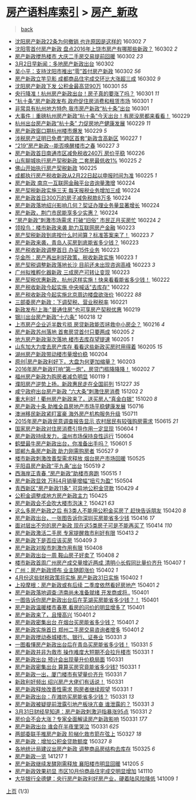 [房产语料库索引](../../README.md)  > [房产_新政](房产_新政.md)
====
> [back](../README.md)

- [沈阳房产新政22条为何撤销 也许原因是这样的](http://jkwz.applinzi.com/ittc/6805012211529417733.html#%E6%B2%88%E9%98%B3%E6%88%BF%E4%BA%A7%E6%96%B0%E6%94%BF22%E6%9D%A1%E4%B8%BA%E4%BD%95%E6%92%A4%E9%94%80+%E4%B9%9F%E8%AE%B8%E5%8E%9F%E5%9B%A0%E6%98%AF%E8%BF%99%E6%A0%B7%E7%9A%84) 160302 *7* 
- [沈阳零首付房产新政  盘点2016年上饶市房产有哪那些新政？](http://jkwz.applinzi.com/ittc/6804927218908136452.html#%E6%B2%88%E9%98%B3%E9%9B%B6%E9%A6%96%E4%BB%98%E6%88%BF%E4%BA%A7%E6%96%B0%E6%94%BF++%E7%9B%98%E7%82%B92016%E5%B9%B4%E4%B8%8A%E9%A5%B6%E5%B8%82%E6%88%BF%E4%BA%A7%E6%9C%89%E5%93%AA%E9%82%A3%E4%BA%9B%E6%96%B0%E6%94%BF%EF%BC%9F) 160302 *2* 
- [房产新政搅热楼市 大庆二手房交易提前回暖](http://jkwz.applinzi.com/ittc/6804903176956281861.html#%E6%88%BF%E4%BA%A7%E6%96%B0%E6%94%BF%E6%90%85%E7%83%AD%E6%A5%BC%E5%B8%82+%E5%A4%A7%E5%BA%86%E4%BA%8C%E6%89%8B%E6%88%BF%E4%BA%A4%E6%98%93%E6%8F%90%E5%89%8D%E5%9B%9E%E6%9A%96) 160302 *23* 
- [3月2日早新闻：多地房产新政出台](http://jkwz.applinzi.com/ittc/6804896398864548869.html#3%E6%9C%882%E6%97%A5%E6%97%A9%E6%96%B0%E9%97%BB%EF%BC%9A%E5%A4%9A%E5%9C%B0%E6%88%BF%E4%BA%A7%E6%96%B0%E6%94%BF%E5%87%BA%E5%8F%B0) 160302  
- [吴小平：支持沈阳市推出“零”首付房产新政](http://jkwz.applinzi.com/ittc/6804892747924243460.html#%E5%90%B4%E5%B0%8F%E5%B9%B3%EF%BC%9A%E6%94%AF%E6%8C%81%E6%B2%88%E9%98%B3%E5%B8%82%E6%8E%A8%E5%87%BA%E2%80%9C%E9%9B%B6%E2%80%9D%E9%A6%96%E4%BB%98%E6%88%BF%E4%BA%A7%E6%96%B0%E6%94%BF) 160302 *56* 
- [房产新政立竿见影 成都商品住宅成交环比大涨超三成](http://jkwz.applinzi.com/ittc/6804879239845250053.html#%E6%88%BF%E4%BA%A7%E6%96%B0%E6%94%BF%E7%AB%8B%E7%AB%BF%E8%A7%81%E5%BD%B1+%E6%88%90%E9%83%BD%E5%95%86%E5%93%81%E4%BD%8F%E5%AE%85%E6%88%90%E4%BA%A4%E7%8E%AF%E6%AF%94%E5%A4%A7%E6%B6%A8%E8%B6%85%E4%B8%89%E6%88%90) 160302 *9* 
- [沈阳房产新政下发 公积金最高贷90万](http://jkwz.applinzi.com/ittc/6804708326587761668.html#%E6%B2%88%E9%98%B3%E6%88%BF%E4%BA%A7%E6%96%B0%E6%94%BF%E4%B8%8B%E5%8F%91+%E5%85%AC%E7%A7%AF%E9%87%91%E6%9C%80%E9%AB%98%E8%B4%B790%E4%B8%87) 160301 *55* 
- [央行降准！杭州房产新政出台！房子真的要涨了吗？](http://jkwz.applinzi.com/ittc/6804629158361564165.html#%E5%A4%AE%E8%A1%8C%E9%99%8D%E5%87%86%EF%BC%81%E6%9D%AD%E5%B7%9E%E6%88%BF%E4%BA%A7%E6%96%B0%E6%94%BF%E5%87%BA%E5%8F%B0%EF%BC%81%E6%88%BF%E5%AD%90%E7%9C%9F%E7%9A%84%E8%A6%81%E6%B6%A8%E4%BA%86%E5%90%97%EF%BC%9F) 160301 *11* 
- [“杭十条”房产新政发布 政府促住房消费和租赁市场](http://jkwz.applinzi.com/ittc/6804533679065924612.html#%E2%80%9C%E6%9D%AD%E5%8D%81%E6%9D%A1%E2%80%9D%E6%88%BF%E4%BA%A7%E6%96%B0%E6%94%BF%E5%8F%91%E5%B8%83+%E6%94%BF%E5%BA%9C%E4%BF%83%E4%BD%8F%E6%88%BF%E6%B6%88%E8%B4%B9%E5%92%8C%E7%A7%9F%E8%B5%81%E5%B8%82%E5%9C%BA) 160301 *1* 
- [非常具有杭州地方特色 我市房产新政“杭十条”出台](http://jkwz.applinzi.com/ittc/6804509211165721605.html#%E9%9D%9E%E5%B8%B8%E5%85%B7%E6%9C%89%E6%9D%AD%E5%B7%9E%E5%9C%B0%E6%96%B9%E7%89%B9%E8%89%B2+%E6%88%91%E5%B8%82%E6%88%BF%E4%BA%A7%E6%96%B0%E6%94%BF%E2%80%9C%E6%9D%AD%E5%8D%81%E6%9D%A1%E2%80%9D%E5%87%BA%E5%8F%B0) 160301  
- [大事件︱重磅杭州房产新政“杭十条”今天出台！有房没房都来看看！](http://jkwz.applinzi.com/ittc/6804363315664913413.html#%E5%A4%A7%E4%BA%8B%E4%BB%B6%EF%B8%B1%E9%87%8D%E7%A3%85%E6%9D%AD%E5%B7%9E%E6%88%BF%E4%BA%A7%E6%96%B0%E6%94%BF%E2%80%9C%E6%9D%AD%E5%8D%81%E6%9D%A1%E2%80%9D%E4%BB%8A%E5%A4%A9%E5%87%BA%E5%8F%B0%EF%BC%81%E6%9C%89%E6%88%BF%E6%B2%A1%E6%88%BF%E9%83%BD%E6%9D%A5%E7%9C%8B%E7%9C%8B%EF%BC%81) 160229  
- [杭州出台房产新政“杭十条” 力促房地产健康发展](http://jkwz.applinzi.com/ittc/6804260842124084229.html#%E6%9D%AD%E5%B7%9E%E5%87%BA%E5%8F%B0%E6%88%BF%E4%BA%A7%E6%96%B0%E6%94%BF%E2%80%9C%E6%9D%AD%E5%8D%81%E6%9D%A1%E2%80%9D+%E5%8A%9B%E4%BF%83%E6%88%BF%E5%9C%B0%E4%BA%A7%E5%81%A5%E5%BA%B7%E5%8F%91%E5%B1%95) 160229 *11* 
- [房产新政窗口期杭州楼市爆发](http://jkwz.applinzi.com/ittc/6804160619691377668.html#%E6%88%BF%E4%BA%A7%E6%96%B0%E6%94%BF%E7%AA%97%E5%8F%A3%E6%9C%9F%E6%9D%AD%E5%B7%9E%E6%A5%BC%E5%B8%82%E7%88%86%E5%8F%91) 160229 *5* 
- [涉税房产证明已免费“跨区首套”新政含高新区](http://jkwz.applinzi.com/ittc/6803518489507660804.html#%E6%B6%89%E7%A8%8E%E6%88%BF%E4%BA%A7%E8%AF%81%E6%98%8E%E5%B7%B2%E5%85%8D%E8%B4%B9%E2%80%9C%E8%B7%A8%E5%8C%BA%E9%A6%96%E5%A5%97%E2%80%9D%E6%96%B0%E6%94%BF%E5%90%AB%E9%AB%98%E6%96%B0%E5%8C%BA) 160227 *1* 
- [“219”房产新政--能否唤醒楼市之春](http://jkwz.applinzi.com/ittc/6803457113355453444.html#%E2%80%9C219%E2%80%9D%E6%88%BF%E4%BA%A7%E6%96%B0%E6%94%BF--%E8%83%BD%E5%90%A6%E5%94%A4%E9%86%92%E6%A5%BC%E5%B8%82%E4%B9%8B%E6%98%A5) 160227 *3* 
- [房产新政首日南通市区减免税收240万 房价平稳](http://jkwz.applinzi.com/ittc/6803061892100654085.html#%E6%88%BF%E4%BA%A7%E6%96%B0%E6%94%BF%E9%A6%96%E6%97%A5%E5%8D%97%E9%80%9A%E5%B8%82%E5%8C%BA%E5%87%8F%E5%85%8D%E7%A8%8E%E6%94%B6240%E4%B8%87+%E6%88%BF%E4%BB%B7%E5%B9%B3%E7%A8%B3) 160226  
- [山东聊城执行房产契税新政 二套房最低收1%](http://jkwz.applinzi.com/ittc/6802702260001833989.html#%E5%B1%B1%E4%B8%9C%E8%81%8A%E5%9F%8E%E6%89%A7%E8%A1%8C%E6%88%BF%E4%BA%A7%E5%A5%91%E7%A8%8E%E6%96%B0%E6%94%BF+%E4%BA%8C%E5%A5%97%E6%88%BF%E6%9C%80%E4%BD%8E%E6%94%B61%25) 160225 *2* 
- [佛山开始执行房产契税新政](http://jkwz.applinzi.com/ittc/6802674431088395269.html#%E4%BD%9B%E5%B1%B1%E5%BC%80%E5%A7%8B%E6%89%A7%E8%A1%8C%E6%88%BF%E4%BA%A7%E5%A5%91%E7%A8%8E%E6%96%B0%E6%94%BF) 160225  
- [成都执行房产税收新政从2月22日起以申报时间为准](http://jkwz.applinzi.com/ittc/6802634799994897413.html#%E6%88%90%E9%83%BD%E6%89%A7%E8%A1%8C%E6%88%BF%E4%BA%A7%E7%A8%8E%E6%94%B6%E6%96%B0%E6%94%BF%E4%BB%8E2%E6%9C%8822%E6%97%A5%E8%B5%B7%E4%BB%A5%E7%94%B3%E6%8A%A5%E6%97%B6%E9%97%B4%E4%B8%BA%E5%87%86) 160225 *1* 
- [房产新政 南京一互联网金融平台咨询量激增](http://jkwz.applinzi.com/ittc/6802477938473698308.html#%E6%88%BF%E4%BA%A7%E6%96%B0%E6%94%BF+%E5%8D%97%E4%BA%AC%E4%B8%80%E4%BA%92%E8%81%94%E7%BD%91%E9%87%91%E8%9E%8D%E5%B9%B3%E5%8F%B0%E5%92%A8%E8%AF%A2%E9%87%8F%E6%BF%80%E5%A2%9E) 160224  
- [房产契税新政实施三天 每天报税业务增加三成](http://jkwz.applinzi.com/ittc/6802446735620178949.html#%E6%88%BF%E4%BA%A7%E5%A5%91%E7%A8%8E%E6%96%B0%E6%94%BF%E5%AE%9E%E6%96%BD%E4%B8%89%E5%A4%A9+%E6%AF%8F%E5%A4%A9%E6%8A%A5%E7%A8%8E%E4%B8%9A%E5%8A%A1%E5%A2%9E%E5%8A%A0%E4%B8%89%E6%88%90) 160224  
- [房产新政首日300万的房子减免税款8万多](http://jkwz.applinzi.com/ittc/6802282870613738500.html#%E6%88%BF%E4%BA%A7%E6%96%B0%E6%94%BF%E9%A6%96%E6%97%A5300%E4%B8%87%E7%9A%84%E6%88%BF%E5%AD%90%E5%87%8F%E5%85%8D%E7%A8%8E%E6%AC%BE8%E4%B8%87%E5%A4%9A) 160224  
- [房产新政落地绍兴影响几何？契证办理业务量显著增长](http://jkwz.applinzi.com/ittc/6802331560892171269.html#%E6%88%BF%E4%BA%A7%E6%96%B0%E6%94%BF%E8%90%BD%E5%9C%B0%E7%BB%8D%E5%85%B4%E5%BD%B1%E5%93%8D%E5%87%A0%E4%BD%95%EF%BC%9F%E5%A5%91%E8%AF%81%E5%8A%9E%E7%90%86%E4%B8%9A%E5%8A%A1%E9%87%8F%E6%98%BE%E8%91%97%E5%A2%9E%E9%95%BF) 160224  
- [房产新政，荆门市民能享多少实惠？](http://jkwz.applinzi.com/ittc/6802327264486228996.html#%E6%88%BF%E4%BA%A7%E6%96%B0%E6%94%BF%EF%BC%8C%E8%8D%86%E9%97%A8%E5%B8%82%E6%B0%91%E8%83%BD%E4%BA%AB%E5%A4%9A%E5%B0%91%E5%AE%9E%E6%83%A0%EF%BC%9F) 160224  
- [“房产新政”刺激市场需求 打破“旧俗” 市民正月买房忙](http://jkwz.applinzi.com/ittc/6802299833670960132.html#%E2%80%9C%E6%88%BF%E4%BA%A7%E6%96%B0%E6%94%BF%E2%80%9D%E5%88%BA%E6%BF%80%E5%B8%82%E5%9C%BA%E9%9C%80%E6%B1%82+%E6%89%93%E7%A0%B4%E2%80%9C%E6%97%A7%E4%BF%97%E2%80%9D+%E5%B8%82%E6%B0%91%E6%AD%A3%E6%9C%88%E4%B9%B0%E6%88%BF%E5%BF%99) 160224 *2* 
- [领投鸟：楼市新政来袭 助力互联网房产金融](http://jkwz.applinzi.com/ittc/6802111431818347524.html#%E9%A2%86%E6%8A%95%E9%B8%9F%EF%BC%9A%E6%A5%BC%E5%B8%82%E6%96%B0%E6%94%BF%E6%9D%A5%E8%A2%AD+%E5%8A%A9%E5%8A%9B%E4%BA%92%E8%81%94%E7%BD%91%E6%88%BF%E4%BA%A7%E9%87%91%E8%9E%8D) 160223  
- [房产契税新政到底按什么时间算？标准答案来了！](http://jkwz.applinzi.com/ittc/6802110401361740804.html#%E6%88%BF%E4%BA%A7%E5%A5%91%E7%A8%8E%E6%96%B0%E6%94%BF%E5%88%B0%E5%BA%95%E6%8C%89%E4%BB%80%E4%B9%88%E6%97%B6%E9%97%B4%E7%AE%97%EF%BC%9F%E6%A0%87%E5%87%86%E7%AD%94%E6%A1%88%E6%9D%A5%E4%BA%86%EF%BC%81) 160223 *7* 
- [房产新政来袭，青岛人买房到底能省多少钱？](http://jkwz.applinzi.com/ittc/6802082197020345348.html#%E6%88%BF%E4%BA%A7%E6%96%B0%E6%94%BF%E6%9D%A5%E8%A2%AD%EF%BC%8C%E9%9D%92%E5%B2%9B%E4%BA%BA%E4%B9%B0%E6%88%BF%E5%88%B0%E5%BA%95%E8%83%BD%E7%9C%81%E5%A4%9A%E5%B0%91%E9%92%B1%EF%BC%9F) 160223  
- [房产税收新政调整首日 办妥15件业务](http://jkwz.applinzi.com/ittc/6802044552961590276.html#%E6%88%BF%E4%BA%A7%E7%A8%8E%E6%94%B6%E6%96%B0%E6%94%BF%E8%B0%83%E6%95%B4%E9%A6%96%E6%97%A5+%E5%8A%9E%E5%A6%A515%E4%BB%B6%E4%B8%9A%E5%8A%A1) 160223  
- [华金所：房产再出利好政策，税收新政实施](http://jkwz.applinzi.com/ittc/6801950450920195076.html#%E5%8D%8E%E9%87%91%E6%89%80%EF%BC%9A%E6%88%BF%E4%BA%A7%E5%86%8D%E5%87%BA%E5%88%A9%E5%A5%BD%E6%94%BF%E7%AD%96%EF%BC%8C%E7%A8%8E%E6%94%B6%E6%96%B0%E6%94%BF%E5%AE%9E%E6%96%BD) 160223 *1* 
- [房产契税调整新政落地长沙 目前还未出现咨询高峰](http://jkwz.applinzi.com/ittc/6801943024363914244.html#%E6%88%BF%E4%BA%A7%E5%A5%91%E7%A8%8E%E8%B0%83%E6%95%B4%E6%96%B0%E6%94%BF%E8%90%BD%E5%9C%B0%E9%95%BF%E6%B2%99+%E7%9B%AE%E5%89%8D%E8%BF%98%E6%9C%AA%E5%87%BA%E7%8E%B0%E5%92%A8%E8%AF%A2%E9%AB%98%E5%B3%B0) 160223 *3* 
- [广州拟推孵化器新政 三成房产可转让变现](http://jkwz.applinzi.com/ittc/6801862862767129605.html#%E5%B9%BF%E5%B7%9E%E6%8B%9F%E6%8E%A8%E5%AD%B5%E5%8C%96%E5%99%A8%E6%96%B0%E6%94%BF+%E4%B8%89%E6%88%90%E6%88%BF%E4%BA%A7%E5%8F%AF%E8%BD%AC%E8%AE%A9%E5%8F%98%E7%8E%B0) 160223  
- [房产契税优惠新政，杭州这样实施！快来看看能省多少钱！](http://jkwz.applinzi.com/ittc/6801687984688595973.html#%E6%88%BF%E4%BA%A7%E5%A5%91%E7%A8%8E%E4%BC%98%E6%83%A0%E6%96%B0%E6%94%BF%EF%BC%8C%E6%9D%AD%E5%B7%9E%E8%BF%99%E6%A0%B7%E5%AE%9E%E6%96%BD%EF%BC%81%E5%BF%AB%E6%9D%A5%E7%9C%8B%E7%9C%8B%E8%83%BD%E7%9C%81%E5%A4%9A%E5%B0%91%E9%92%B1%EF%BC%81) 160222  
- [房产税收新政今起实施 中央喊话&quot;去库存&quot;](http://jkwz.applinzi.com/ittc/6801626788023239684.html#%E6%88%BF%E4%BA%A7%E7%A8%8E%E6%94%B6%E6%96%B0%E6%94%BF%E4%BB%8A%E8%B5%B7%E5%AE%9E%E6%96%BD+%E4%B8%AD%E5%A4%AE%E5%96%8A%E8%AF%9D%26quot%3B%E5%8E%BB%E5%BA%93%E5%AD%98%26quot%3B) 160222  
- [房产税收新政今起实施北京周边楼盘欲涨价](http://jkwz.applinzi.com/ittc/6801446013306930180.html#%E6%88%BF%E4%BA%A7%E7%A8%8E%E6%94%B6%E6%96%B0%E6%94%BF%E4%BB%8A%E8%B5%B7%E5%AE%9E%E6%96%BD%E5%8C%97%E4%BA%AC%E5%91%A8%E8%BE%B9%E6%A5%BC%E7%9B%98%E6%AC%B2%E6%B6%A8%E4%BB%B7) 160222 *88* 
- [三部委房产新政：下调契税、营业税税率](http://jkwz.applinzi.com/ittc/6801207968498451460.html#%E4%B8%89%E9%83%A8%E5%A7%94%E6%88%BF%E4%BA%A7%E6%96%B0%E6%94%BF%EF%BC%9A%E4%B8%8B%E8%B0%83%E5%A5%91%E7%A8%8E%E3%80%81%E8%90%A5%E4%B8%9A%E7%A8%8E%E7%A8%8E%E7%8E%87) 160221  
- [新政发布!上海:&quot;普通住房&quot;也可享房产契税优惠](http://jkwz.applinzi.com/ittc/6800608197488411653.html#%E6%96%B0%E6%94%BF%E5%8F%91%E5%B8%83%21%E4%B8%8A%E6%B5%B7%3A%26quot%3B%E6%99%AE%E9%80%9A%E4%BD%8F%E6%88%BF%26quot%3B%E4%B9%9F%E5%8F%AF%E4%BA%AB%E6%88%BF%E4%BA%A7%E5%A5%91%E7%A8%8E%E4%BC%98%E6%83%A0) 160219  
- [银川出台房产新政“十六条”](http://jkwz.applinzi.com/ittc/6800077013016642565.html#%E9%93%B6%E5%B7%9D%E5%87%BA%E5%8F%B0%E6%88%BF%E4%BA%A7%E6%96%B0%E6%94%BF%E2%80%9C%E5%8D%81%E5%85%AD%E6%9D%A1%E2%80%9D) 160218 *12* 
- [上市房产企业近半数亏损 房贷新政能否拯救中小房企？](http://jkwz.applinzi.com/ittc/6799467472059106308.html#%E4%B8%8A%E5%B8%82%E6%88%BF%E4%BA%A7%E4%BC%81%E4%B8%9A%E8%BF%91%E5%8D%8A%E6%95%B0%E4%BA%8F%E6%8D%9F+%E6%88%BF%E8%B4%B7%E6%96%B0%E6%94%BF%E8%83%BD%E5%90%A6%E6%8B%AF%E6%95%91%E4%B8%AD%E5%B0%8F%E6%88%BF%E4%BC%81%EF%BC%9F) 160216 *4* 
- [房产新政苏州落地 首套房贷首付只要两成](http://jkwz.applinzi.com/ittc/6795412262718276612.html#%E6%88%BF%E4%BA%A7%E6%96%B0%E6%94%BF%E8%8B%8F%E5%B7%9E%E8%90%BD%E5%9C%B0+%E9%A6%96%E5%A5%97%E6%88%BF%E8%B4%B7%E9%A6%96%E4%BB%98%E5%8F%AA%E8%A6%81%E4%B8%A4%E6%88%90) 160205 *2* 
- [地方房产新政渐次落地 楼市去库存望提速](http://jkwz.applinzi.com/ittc/6795327804199666693.html#%E5%9C%B0%E6%96%B9%E6%88%BF%E4%BA%A7%E6%96%B0%E6%94%BF%E6%B8%90%E6%AC%A1%E8%90%BD%E5%9C%B0+%E6%A5%BC%E5%B8%82%E5%8E%BB%E5%BA%93%E5%AD%98%E6%9C%9B%E6%8F%90%E9%80%9F) 160205 *1* 
- [山东加大力度去房产库存 看看这些新政买房时用得着](http://jkwz.applinzi.com/ittc/6795227052617761797.html#%E5%B1%B1%E4%B8%9C%E5%8A%A0%E5%A4%A7%E5%8A%9B%E5%BA%A6%E5%8E%BB%E6%88%BF%E4%BA%A7%E5%BA%93%E5%AD%98+%E7%9C%8B%E7%9C%8B%E8%BF%99%E4%BA%9B%E6%96%B0%E6%94%BF%E4%B9%B0%E6%88%BF%E6%97%B6%E7%94%A8%E5%BE%97%E7%9D%80) 160205 *15* 
- [湖州房产新政带动楼市量增价稳](http://jkwz.applinzi.com/ittc/6794890737246274565.html#%E6%B9%96%E5%B7%9E%E6%88%BF%E4%BA%A7%E6%96%B0%E6%94%BF%E5%B8%A6%E5%8A%A8%E6%A5%BC%E5%B8%82%E9%87%8F%E5%A2%9E%E4%BB%B7%E7%A8%B3) 160204  
- [原创|房产新政利好下，大盘为何更加缩量？](http://jkwz.applinzi.com/ittc/6794616770186970117.html#%E5%8E%9F%E5%88%9B%7C%E6%88%BF%E4%BA%A7%E6%96%B0%E6%94%BF%E5%88%A9%E5%A5%BD%E4%B8%8B%EF%BC%8C%E5%A4%A7%E7%9B%98%E4%B8%BA%E4%BD%95%E6%9B%B4%E5%8A%A0%E7%BC%A9%E9%87%8F%EF%BC%9F) 160203  
- [2016年房产新政打响“第一炮”，房贷门槛降降降！](http://jkwz.applinzi.com/ittc/6794269141196342277.html#2016%E5%B9%B4%E6%88%BF%E4%BA%A7%E6%96%B0%E6%94%BF%E6%89%93%E5%93%8D%E2%80%9C%E7%AC%AC%E4%B8%80%E7%82%AE%E2%80%9D%EF%BC%8C%E6%88%BF%E8%B4%B7%E9%97%A8%E6%A7%9B%E9%99%8D%E9%99%8D%E9%99%8D%EF%BC%81) 160202 *7* 
- [福州房产新政为购房者减负明显](http://jkwz.applinzi.com/ittc/6789158874049414148.html#%E7%A6%8F%E5%B7%9E%E6%88%BF%E4%BA%A7%E6%96%B0%E6%94%BF%E4%B8%BA%E8%B4%AD%E6%88%BF%E8%80%85%E5%87%8F%E8%B4%9F%E6%98%8E%E6%98%BE) 160119 *1* 
- [濮阳房产逆势上扬，新政惠民走在全国前列](http://jkwz.applinzi.com/ittc/6780574438290621445.html#%E6%BF%AE%E9%98%B3%E6%88%BF%E4%BA%A7%E9%80%86%E5%8A%BF%E4%B8%8A%E6%89%AC%EF%BC%8C%E6%96%B0%E6%94%BF%E6%83%A0%E6%B0%91%E8%B5%B0%E5%9C%A8%E5%85%A8%E5%9B%BD%E5%89%8D%E5%88%97) 151227 *35* 
- [咸宁政府出台房产新政 “六大条”刺激住房消费](http://jkwz.applinzi.com/ittc/6771169403572061189.html#%E5%92%B8%E5%AE%81%E6%94%BF%E5%BA%9C%E5%87%BA%E5%8F%B0%E6%88%BF%E4%BA%A7%E6%96%B0%E6%94%BF+%E2%80%9C%E5%85%AD%E5%A4%A7%E6%9D%A1%E2%80%9D%E5%88%BA%E6%BF%80%E4%BD%8F%E6%88%BF%E6%B6%88%E8%B4%B9) 151202 *2* 
- [重大利好！衢州房产新政来了，送买房人“真金白银”](http://jkwz.applinzi.com/ittc/6755312279442129925.html#%E9%87%8D%E5%A4%A7%E5%88%A9%E5%A5%BD%EF%BC%81%E8%A1%A2%E5%B7%9E%E6%88%BF%E4%BA%A7%E6%96%B0%E6%94%BF%E6%9D%A5%E4%BA%86%EF%BC%8C%E9%80%81%E4%B9%B0%E6%88%BF%E4%BA%BA%E2%80%9C%E7%9C%9F%E9%87%91%E7%99%BD%E9%93%B6%E2%80%9D) 151020 *8* 
- [房产新政十条 助推全县房地产市场平稳健康发展](http://jkwz.applinzi.com/ittc/547650611429527118.html#%E6%88%BF%E4%BA%A7%E6%96%B0%E6%94%BF%E5%8D%81%E6%9D%A1+%E5%8A%A9%E6%8E%A8%E5%85%A8%E5%8E%BF%E6%88%BF%E5%9C%B0%E4%BA%A7%E5%B8%82%E5%9C%BA%E5%B9%B3%E7%A8%B3%E5%81%A5%E5%BA%B7%E5%8F%91%E5%B1%95) 150716  
- [澳洲移民新政紧盯富豪 海外房产机构服务升级](http://jkwz.applinzi.com/ittc/547650614723141274.html#%E6%BE%B3%E6%B4%B2%E7%A7%BB%E6%B0%91%E6%96%B0%E6%94%BF%E7%B4%A7%E7%9B%AF%E5%AF%8C%E8%B1%AA+%E6%B5%B7%E5%A4%96%E6%88%BF%E4%BA%A7%E6%9C%BA%E6%9E%84%E6%9C%8D%E5%8A%A1%E5%8D%87%E7%BA%A7) 150711  
- [2015年房产新政民意调查报告显示 农村居民有较强购房需求](http://jkwz.applinzi.com/ittc/547650611424802831.html#2015%E5%B9%B4%E6%88%BF%E4%BA%A7%E6%96%B0%E6%94%BF%E6%B0%91%E6%84%8F%E8%B0%83%E6%9F%A5%E6%8A%A5%E5%91%8A%E6%98%BE%E7%A4%BA+%E5%86%9C%E6%9D%91%E5%B1%85%E6%B0%91%E6%9C%89%E8%BE%83%E5%BC%BA%E8%B4%AD%E6%88%BF%E9%9C%80%E6%B1%82) 150615 *21* 
- [国家房产新政对住房消费引导作用一定显现](http://jkwz.applinzi.com/ittc/547650611417967427.html#%E5%9B%BD%E5%AE%B6%E6%88%BF%E4%BA%A7%E6%96%B0%E6%94%BF%E5%AF%B9%E4%BD%8F%E6%88%BF%E6%B6%88%E8%B4%B9%E5%BC%95%E5%AF%BC%E4%BD%9C%E7%94%A8%E4%B8%80%E5%AE%9A%E6%98%BE%E7%8E%B0) 150604 *1* 
- [房产新政持续发力，温州市场保持良性运行](http://jkwz.applinzi.com/ittc/547650611418760923.html#%E6%88%BF%E4%BA%A7%E6%96%B0%E6%94%BF%E6%8C%81%E7%BB%AD%E5%8F%91%E5%8A%9B%EF%BC%8C%E6%B8%A9%E5%B7%9E%E5%B8%82%E5%9C%BA%E4%BF%9D%E6%8C%81%E8%89%AF%E6%80%A7%E8%BF%90%E8%A1%8C) 150604  
- [鹤壁最牛房产新政出台，你准备出手吗？](http://jkwz.applinzi.com/ittc/547650611416853632.html#%E9%B9%A4%E5%A3%81%E6%9C%80%E7%89%9B%E6%88%BF%E4%BA%A7%E6%96%B0%E6%94%BF%E5%87%BA%E5%8F%B0%EF%BC%8C%E4%BD%A0%E5%87%86%E5%A4%87%E5%87%BA%E6%89%8B%E5%90%97%EF%BC%9F) 150601 *5* 
- [邯郸九条房产新政 助力刚需购房者](http://jkwz.applinzi.com/ittc/547650611417262247.html#%E9%82%AF%E9%83%B8%E4%B9%9D%E6%9D%A1%E6%88%BF%E4%BA%A7%E6%96%B0%E6%94%BF+%E5%8A%A9%E5%8A%9B%E5%88%9A%E9%9C%80%E8%B4%AD%E6%88%BF%E8%80%85) 150527 *9* 
- [楼市新政刺激改善型需求释放 烟台房产市场回暖](http://jkwz.applinzi.com/ittc/547650611413630242.html#%E6%A5%BC%E5%B8%82%E6%96%B0%E6%94%BF%E5%88%BA%E6%BF%80%E6%94%B9%E5%96%84%E5%9E%8B%E9%9C%80%E6%B1%82%E9%87%8A%E6%94%BE+%E7%83%9F%E5%8F%B0%E6%88%BF%E4%BA%A7%E5%B8%82%E5%9C%BA%E5%9B%9E%E6%9A%96) 150525  
- [平阳县房产新政“平九条”出台](http://jkwz.applinzi.com/ittc/547650611417260730.html#%E5%B9%B3%E9%98%B3%E5%8E%BF%E6%88%BF%E4%BA%A7%E6%96%B0%E6%94%BF%E2%80%9C%E5%B9%B3%E4%B9%9D%E6%9D%A1%E2%80%9D%E5%87%BA%E5%8F%B0) 150519 *2* 
- [西海岸正青春 “房产新政”助楼市奔跑](http://jkwz.applinzi.com/ittc/547650611413558292.html#%E8%A5%BF%E6%B5%B7%E5%B2%B8%E6%AD%A3%E9%9D%92%E6%98%A5+%E2%80%9C%E6%88%BF%E4%BA%A7%E6%96%B0%E6%94%BF%E2%80%9D%E5%8A%A9%E6%A5%BC%E5%B8%82%E5%A5%94%E8%B7%91) 150515 *1* 
- [房产新政显效 万科4月销量增幅“扭亏为盈”](http://jkwz.applinzi.com/ittc/547650611408630088.html#%E6%88%BF%E4%BA%A7%E6%96%B0%E6%94%BF%E6%98%BE%E6%95%88+%E4%B8%87%E7%A7%914%E6%9C%88%E9%94%80%E9%87%8F%E5%A2%9E%E5%B9%85%E2%80%9C%E6%89%AD%E4%BA%8F%E4%B8%BA%E7%9B%88%E2%80%9D) 150504  
- [青西新区&quot;房产新政11条&quot; 可异地公积金贷款](http://jkwz.applinzi.com/ittc/547650611406701542.html#%E9%9D%92%E8%A5%BF%E6%96%B0%E5%8C%BA%26quot%3B%E6%88%BF%E4%BA%A7%E6%96%B0%E6%94%BF11%E6%9D%A1%26quot%3B+%E5%8F%AF%E5%BC%82%E5%9C%B0%E5%85%AC%E7%A7%AF%E9%87%91%E8%B4%B7%E6%AC%BE) 150429 *4* 
- [公积金调整成地方房产新政主力](http://jkwz.applinzi.com/ittc/547650611406595568.html#%E5%85%AC%E7%A7%AF%E9%87%91%E8%B0%83%E6%95%B4%E6%88%90%E5%9C%B0%E6%96%B9%E6%88%BF%E4%BA%A7%E6%96%B0%E6%94%BF%E4%B8%BB%E5%8A%9B) 150425  
- [房产新政会不会吹大楼市泡沫？](http://jkwz.applinzi.com/ittc/547650611405799830.html#%E6%88%BF%E4%BA%A7%E6%96%B0%E6%94%BF%E4%BC%9A%E4%B8%8D%E4%BC%9A%E5%90%B9%E5%A4%A7%E6%A5%BC%E5%B8%82%E6%B3%A1%E6%B2%AB%EF%BC%9F) 150421 *63* 
- [这么多房产新政之后 有3类人不能用公积金买房了 赶快告诉朋友](http://jkwz.applinzi.com/ittc/547650611404866346.html#%E8%BF%99%E4%B9%88%E5%A4%9A%E6%88%BF%E4%BA%A7%E6%96%B0%E6%94%BF%E4%B9%8B%E5%90%8E+%E6%9C%893%E7%B1%BB%E4%BA%BA%E4%B8%8D%E8%83%BD%E7%94%A8%E5%85%AC%E7%A7%AF%E9%87%91%E4%B9%B0%E6%88%BF%E4%BA%86+%E8%B5%B6%E5%BF%AB%E5%91%8A%E8%AF%89%E6%9C%8B%E5%8F%8B) 150420 *8* 
- [房产新政出台，一张图告诉你深圳买房能省多少钱](http://jkwz.applinzi.com/ittc/547650611402835010.html#%E6%88%BF%E4%BA%A7%E6%96%B0%E6%94%BF%E5%87%BA%E5%8F%B0%EF%BC%8C%E4%B8%80%E5%BC%A0%E5%9B%BE%E5%91%8A%E8%AF%89%E4%BD%A0%E6%B7%B1%E5%9C%B3%E4%B9%B0%E6%88%BF%E8%83%BD%E7%9C%81%E5%A4%9A%E5%B0%91%E9%92%B1) 150416 *17* 
- [面对层出不穷的房产新政 现在这5类房子可是不能再买了](http://jkwz.applinzi.com/ittc/547650611404524963.html#%E9%9D%A2%E5%AF%B9%E5%B1%82%E5%87%BA%E4%B8%8D%E7%A9%B7%E7%9A%84%E6%88%BF%E4%BA%A7%E6%96%B0%E6%94%BF+%E7%8E%B0%E5%9C%A8%E8%BF%995%E7%B1%BB%E6%88%BF%E5%AD%90%E5%8F%AF%E6%98%AF%E4%B8%8D%E8%83%BD%E5%86%8D%E4%B9%B0%E4%BA%86) 150414 *110* 
- [房产新政激活二手房 专家提醒救市利好有限](http://jkwz.applinzi.com/ittc/547650611401886255.html#%E6%88%BF%E4%BA%A7%E6%96%B0%E6%94%BF%E6%BF%80%E6%B4%BB%E4%BA%8C%E6%89%8B%E6%88%BF+%E4%B8%93%E5%AE%B6%E6%8F%90%E9%86%92%E6%95%91%E5%B8%82%E5%88%A9%E5%A5%BD%E6%9C%89%E9%99%90) 150413 *2* 
- [房产新政下是否应该买房](http://jkwz.applinzi.com/ittc/547650611404081279.html#%E6%88%BF%E4%BA%A7%E6%96%B0%E6%94%BF%E4%B8%8B%E6%98%AF%E5%90%A6%E5%BA%94%E8%AF%A5%E4%B9%B0%E6%88%BF) 150409 *3* 
- [房产新政对股市刺激作用有限](http://jkwz.applinzi.com/ittc/547650611402700250.html#%E6%88%BF%E4%BA%A7%E6%96%B0%E6%94%BF%E5%AF%B9%E8%82%A1%E5%B8%82%E5%88%BA%E6%BF%80%E4%BD%9C%E7%94%A8%E6%9C%89%E9%99%90) 150408  
- [房产新政出台一周 鞍山房子好卖了](http://jkwz.applinzi.com/ittc/547650611403111985.html#%E6%88%BF%E4%BA%A7%E6%96%B0%E6%94%BF%E5%87%BA%E5%8F%B0%E4%B8%80%E5%91%A8+%E9%9E%8D%E5%B1%B1%E6%88%BF%E5%AD%90%E5%A5%BD%E5%8D%96%E4%BA%86) 150408 *2* 
- [楼市新政首周广州房产成交量增近两成 清明小长假同比量价齐升](http://jkwz.applinzi.com/ittc/547650611402327516.html#%E6%A5%BC%E5%B8%82%E6%96%B0%E6%94%BF%E9%A6%96%E5%91%A8%E5%B9%BF%E5%B7%9E%E6%88%BF%E4%BA%A7%E6%88%90%E4%BA%A4%E9%87%8F%E5%A2%9E%E8%BF%91%E4%B8%A4%E6%88%90+%E6%B8%85%E6%98%8E%E5%B0%8F%E9%95%BF%E5%81%87%E5%90%8C%E6%AF%94%E9%87%8F%E4%BB%B7%E9%BD%90%E5%8D%87) 150407 *1* 
- [广州：房产新政颁布 业主随即涨价](http://jkwz.applinzi.com/ittc/547650611397997537.html#%E5%B9%BF%E5%B7%9E%EF%BC%9A%E6%88%BF%E4%BA%A7%E6%96%B0%E6%94%BF%E9%A2%81%E5%B8%83+%E4%B8%9A%E4%B8%BB%E9%9A%8F%E5%8D%B3%E6%B6%A8%E4%BB%B7) 150402 *1* 
- [4月份这些财税政策将实施 房产新政31日实施](http://jkwz.applinzi.com/ittc/547650611403357539.html#4%E6%9C%88%E4%BB%BD%E8%BF%99%E4%BA%9B%E8%B4%A2%E7%A8%8E%E6%94%BF%E7%AD%96%E5%B0%86%E5%AE%9E%E6%96%BD+%E6%88%BF%E4%BA%A7%E6%96%B0%E6%94%BF31%E6%97%A5%E5%AE%9E%E6%96%BD) 150402 *1* 
- [上投摩根：房产新政或有后续 二季度依然看好房地产](http://jkwz.applinzi.com/ittc/547650611404035214.html#%E4%B8%8A%E6%8A%95%E6%91%A9%E6%A0%B9%EF%BC%9A%E6%88%BF%E4%BA%A7%E6%96%B0%E6%94%BF%E6%88%96%E6%9C%89%E5%90%8E%E7%BB%AD+%E4%BA%8C%E5%AD%A3%E5%BA%A6%E4%BE%9D%E7%84%B6%E7%9C%8B%E5%A5%BD%E6%88%BF%E5%9C%B0%E4%BA%A7) 150401 *2* 
- [房产新政落地调查:济南尚未准备就绪 开发商或将..](http://jkwz.applinzi.com/ittc/547650611400962014.html#%E6%88%BF%E4%BA%A7%E6%96%B0%E6%94%BF%E8%90%BD%E5%9C%B0%E8%B0%83%E6%9F%A5%3A%E6%B5%8E%E5%8D%97%E5%B0%9A%E6%9C%AA%E5%87%86%E5%A4%87%E5%B0%B1%E7%BB%AA+%E5%BC%80%E5%8F%91%E5%95%86%E6%88%96%E5%B0%86..) 150401  
- [一图告诉你房产新政出台后在芜湖买房能省多少钱？！](http://jkwz.applinzi.com/ittc/547650611402050230.html#%E4%B8%80%E5%9B%BE%E5%91%8A%E8%AF%89%E4%BD%A0%E6%88%BF%E4%BA%A7%E6%96%B0%E6%94%BF%E5%87%BA%E5%8F%B0%E5%90%8E%E5%9C%A8%E8%8A%9C%E6%B9%96%E4%B9%B0%E6%88%BF%E8%83%BD%E7%9C%81%E5%A4%9A%E5%B0%91%E9%92%B1%EF%BC%9F%EF%BC%81) 150401  
- [房产新政温暖楼市春寒 看房的问价的明显增多了](http://jkwz.applinzi.com/ittc/547650611399162602.html#%E6%88%BF%E4%BA%A7%E6%96%B0%E6%94%BF%E6%B8%A9%E6%9A%96%E6%A5%BC%E5%B8%82%E6%98%A5%E5%AF%92+%E7%9C%8B%E6%88%BF%E7%9A%84%E9%97%AE%E4%BB%B7%E7%9A%84%E6%98%8E%E6%98%BE%E5%A2%9E%E5%A4%9A%E4%BA%86) 150401  
- [房产新政来了，且慢高兴](http://jkwz.applinzi.com/ittc/547650611397627919.html#%E6%88%BF%E4%BA%A7%E6%96%B0%E6%94%BF%E6%9D%A5%E4%BA%86%EF%BC%8C%E4%B8%94%E6%85%A2%E9%AB%98%E5%85%B4) 150401 *2* 
- [房产新政密集出台 在烟台买房能省多少钱？](http://jkwz.applinzi.com/ittc/547650611399973854.html#%E6%88%BF%E4%BA%A7%E6%96%B0%E6%94%BF%E5%AF%86%E9%9B%86%E5%87%BA%E5%8F%B0+%E5%9C%A8%E7%83%9F%E5%8F%B0%E4%B9%B0%E6%88%BF%E8%83%BD%E7%9C%81%E5%A4%9A%E5%B0%91%E9%92%B1%EF%BC%9F) 150401 *2* 
- [房产新政实施首日 郑州二手房交易咨询者增多](http://jkwz.applinzi.com/ittc/547650611401292211.html#%E6%88%BF%E4%BA%A7%E6%96%B0%E6%94%BF%E5%AE%9E%E6%96%BD%E9%A6%96%E6%97%A5+%E9%83%91%E5%B7%9E%E4%BA%8C%E6%89%8B%E6%88%BF%E4%BA%A4%E6%98%93%E5%92%A8%E8%AF%A2%E8%80%85%E5%A2%9E%E5%A4%9A) 150401 *2* 
- [房产新政搅动泰城楼市、银行、证券业](http://jkwz.applinzi.com/ittc/547650611402980422.html#%E6%88%BF%E4%BA%A7%E6%96%B0%E6%94%BF%E6%90%85%E5%8A%A8%E6%B3%B0%E5%9F%8E%E6%A5%BC%E5%B8%82%E3%80%81%E9%93%B6%E8%A1%8C%E3%80%81%E8%AF%81%E5%88%B8%E4%B8%9A) 150331 *3* 
- [一图看懂房产新政出台后在青岛买房能省多少钱！](http://jkwz.applinzi.com/ittc/547650611399653881.html#%E4%B8%80%E5%9B%BE%E7%9C%8B%E6%87%82%E6%88%BF%E4%BA%A7%E6%96%B0%E6%94%BF%E5%87%BA%E5%8F%B0%E5%90%8E%E5%9C%A8%E9%9D%92%E5%B2%9B%E4%B9%B0%E6%88%BF%E8%83%BD%E7%9C%81%E5%A4%9A%E5%B0%91%E9%92%B1%EF%BC%81) 150331 *5* 
- [房产新政并非为救市 操作难度大短期不会拉升楼市](http://jkwz.applinzi.com/ittc/547650611400806998.html#%E6%88%BF%E4%BA%A7%E6%96%B0%E6%94%BF%E5%B9%B6%E9%9D%9E%E4%B8%BA%E6%95%91%E5%B8%82+%E6%93%8D%E4%BD%9C%E9%9A%BE%E5%BA%A6%E5%A4%A7%E7%9F%AD%E6%9C%9F%E4%B8%8D%E4%BC%9A%E6%8B%89%E5%8D%87%E6%A5%BC%E5%B8%82) 150331 *1* 
- [房产新政出台 预计会出现量升价稳局面](http://jkwz.applinzi.com/ittc/547650611401089907.html#%E6%88%BF%E4%BA%A7%E6%96%B0%E6%94%BF%E5%87%BA%E5%8F%B0+%E9%A2%84%E8%AE%A1%E4%BC%9A%E5%87%BA%E7%8E%B0%E9%87%8F%E5%8D%87%E4%BB%B7%E7%A8%B3%E5%B1%80%E9%9D%A2) 150331  
- [房产新政密集出台 算算买房究竟能省多少钱?](http://jkwz.applinzi.com/ittc/547650611399566385.html#%E6%88%BF%E4%BA%A7%E6%96%B0%E6%94%BF%E5%AF%86%E9%9B%86%E5%87%BA%E5%8F%B0+%E7%AE%97%E7%AE%97%E4%B9%B0%E6%88%BF%E7%A9%B6%E7%AB%9F%E8%83%BD%E7%9C%81%E5%A4%9A%E5%B0%91%E9%92%B1%3F) 150331 *1* 
- [房产新政一出，厦门楼市有望量价齐升](http://jkwz.applinzi.com/ittc/547650611401665935.html#%E6%88%BF%E4%BA%A7%E6%96%B0%E6%94%BF%E4%B8%80%E5%87%BA%EF%BC%8C%E5%8E%A6%E9%97%A8%E6%A5%BC%E5%B8%82%E6%9C%89%E6%9C%9B%E9%87%8F%E4%BB%B7%E9%BD%90%E5%8D%87) 150331 *7* 
- [新政利好频出 绍兴房产大佬们有话说！](http://jkwz.applinzi.com/ittc/547650611402084349.html#%E6%96%B0%E6%94%BF%E5%88%A9%E5%A5%BD%E9%A2%91%E5%87%BA+%E7%BB%8D%E5%85%B4%E6%88%BF%E4%BA%A7%E5%A4%A7%E4%BD%AC%E4%BB%AC%E6%9C%89%E8%AF%9D%E8%AF%B4%EF%BC%81) 150331  
- [房产新政释放改善性需求 购房者继续观望](http://jkwz.applinzi.com/ittc/547650611401260342.html#%E6%88%BF%E4%BA%A7%E6%96%B0%E6%94%BF%E9%87%8A%E6%94%BE%E6%94%B9%E5%96%84%E6%80%A7%E9%9C%80%E6%B1%82+%E8%B4%AD%E6%88%BF%E8%80%85%E7%BB%A7%E7%BB%AD%E8%A7%82%E6%9C%9B) 150331 *1* 
- [房产新政出台：在潍坊买房能省多少钱？](http://jkwz.applinzi.com/ittc/547650611401143474.html#%E6%88%BF%E4%BA%A7%E6%96%B0%E6%94%BF%E5%87%BA%E5%8F%B0%EF%BC%9A%E5%9C%A8%E6%BD%8D%E5%9D%8A%E4%B9%B0%E6%88%BF%E8%83%BD%E7%9C%81%E5%A4%9A%E5%B0%91%E9%92%B1%EF%BC%9F) 150331 *13* 
- [房产新政被疑提前泄露引地产板块亢奋 谁泄露的？](http://jkwz.applinzi.com/ittc/547650611402776437.html#%E6%88%BF%E4%BA%A7%E6%96%B0%E6%94%BF%E8%A2%AB%E7%96%91%E6%8F%90%E5%89%8D%E6%B3%84%E9%9C%B2%E5%BC%95%E5%9C%B0%E4%BA%A7%E6%9D%BF%E5%9D%97%E4%BA%A2%E5%A5%8B+%E8%B0%81%E6%B3%84%E9%9C%B2%E7%9A%84%EF%BC%9F) 150331 *3* 
- [3月31日财经早知道：房产新政刺激沪指暴涨95点](http://jkwz.applinzi.com/ittc/547650611399202163.html#3%E6%9C%8831%E6%97%A5%E8%B4%A2%E7%BB%8F%E6%97%A9%E7%9F%A5%E9%81%93%EF%BC%9A%E6%88%BF%E4%BA%A7%E6%96%B0%E6%94%BF%E5%88%BA%E6%BF%80%E6%B2%AA%E6%8C%87%E6%9A%B4%E6%B6%A895%E7%82%B9) 150331 *2* 
- [房价会不会大涨？专家全面解读房产新政影响](http://jkwz.applinzi.com/ittc/547650611400755483.html#%E6%88%BF%E4%BB%B7%E4%BC%9A%E4%B8%8D%E4%BC%9A%E5%A4%A7%E6%B6%A8%EF%BC%9F%E4%B8%93%E5%AE%B6%E5%85%A8%E9%9D%A2%E8%A7%A3%E8%AF%BB%E6%88%BF%E4%BA%A7%E6%96%B0%E6%94%BF%E5%BD%B1%E5%93%8D) 150331 *177* 
- [房产新政出台 谁会在半夜里哭泣](http://jkwz.applinzi.com/ittc/547650611400570247.html#%E6%88%BF%E4%BA%A7%E6%96%B0%E6%94%BF%E5%87%BA%E5%8F%B0+%E8%B0%81%E4%BC%9A%E5%9C%A8%E5%8D%8A%E5%A4%9C%E9%87%8C%E5%93%AD%E6%B3%A3) 150331 *625* 
- [两部委联手推房产新政 阶梯化救市箭在弦上](http://jkwz.applinzi.com/ittc/547650611400024057.html#%E4%B8%A4%E9%83%A8%E5%A7%94%E8%81%94%E6%89%8B%E6%8E%A8%E6%88%BF%E4%BA%A7%E6%96%B0%E6%94%BF+%E9%98%B6%E6%A2%AF%E5%8C%96%E6%95%91%E5%B8%82%E7%AE%AD%E5%9C%A8%E5%BC%A6%E4%B8%8A) 150327 *18* 
- [房产新政：增加公积金贷款额度](http://jkwz.applinzi.com/ittc/547650611400587071.html#%E6%88%BF%E4%BA%A7%E6%96%B0%E6%94%BF%EF%BC%9A%E5%A2%9E%E5%8A%A0%E5%85%AC%E7%A7%AF%E9%87%91%E8%B4%B7%E6%AC%BE%E9%A2%9D%E5%BA%A6) 150327 *8* 
- [各地统计局建议出房产新政 调整商品房结构去库存](http://jkwz.applinzi.com/ittc/547650611400243703.html#%E5%90%84%E5%9C%B0%E7%BB%9F%E8%AE%A1%E5%B1%80%E5%BB%BA%E8%AE%AE%E5%87%BA%E6%88%BF%E4%BA%A7%E6%96%B0%E6%94%BF+%E8%B0%83%E6%95%B4%E5%95%86%E5%93%81%E6%88%BF%E7%BB%93%E6%9E%84%E5%8E%BB%E5%BA%93%E5%AD%98) 150325 *6* 
- [房产新政一览](http://jkwz.applinzi.com/ittc/547650611385337642.html#%E6%88%BF%E4%BA%A7%E6%96%B0%E6%94%BF%E4%B8%80%E8%A7%88) 141217 *1* 
- [房产新政继续发酵刚需释放 襄阳楼市明显回暖](http://jkwz.applinzi.com/ittc/547650611380994105.html#%E6%88%BF%E4%BA%A7%E6%96%B0%E6%94%BF%E7%BB%A7%E7%BB%AD%E5%8F%91%E9%85%B5%E5%88%9A%E9%9C%80%E9%87%8A%E6%94%BE+%E8%A5%84%E9%98%B3%E6%A5%BC%E5%B8%82%E6%98%8E%E6%98%BE%E5%9B%9E%E6%9A%96) 141205 *5* 
- [房产新政效果初显 市区10月份商品住宅成交明显增加](http://jkwz.applinzi.com/ittc/547650611378360935.html#%E6%88%BF%E4%BA%A7%E6%96%B0%E6%94%BF%E6%95%88%E6%9E%9C%E5%88%9D%E6%98%BE+%E5%B8%82%E5%8C%BA10%E6%9C%88%E4%BB%BD%E5%95%86%E5%93%81%E4%BD%8F%E5%AE%85%E6%88%90%E4%BA%A4%E6%98%8E%E6%98%BE%E5%A2%9E%E5%8A%A0) 141110  
- [大华银行全德健：央行房产新政利好房产业，硬着陆风险降低](http://jkwz.applinzi.com/ittc/547650611376962637.html#%E5%A4%A7%E5%8D%8E%E9%93%B6%E8%A1%8C%E5%85%A8%E5%BE%B7%E5%81%A5%EF%BC%9A%E5%A4%AE%E8%A1%8C%E6%88%BF%E4%BA%A7%E6%96%B0%E6%94%BF%E5%88%A9%E5%A5%BD%E6%88%BF%E4%BA%A7%E4%B8%9A%EF%BC%8C%E7%A1%AC%E7%9D%80%E9%99%86%E9%A3%8E%E9%99%A9%E9%99%8D%E4%BD%8E) 141009 *1* 


 [上页](房产_新政2.md)           (1/3)